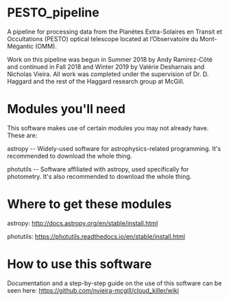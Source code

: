 # PESTO_pipeline
A pipeline for processing data from the Planètes Extra-Solaires en Transit et Occultations (PESTO) optical telescope located at l’Observatoire du Mont-Mégantic (OMM). 

Work on this pipeline was begun in Summer 2018 by Andy Ramirez-Côté and continued in Fall 2018 and Winter 2019 by Valérie Desharnais and Nicholas Vieira. All work was completed under the supervision of Dr. D. Haggard and the rest of the Haggard research group at McGill.

# Modules you'll need 
This software makes use of certain modules you may not already have. These are:

astropy -- Widely-used software for astrophysics-related programming. It's recommended to download the whole thing. 

photutils -- Software affiliated with astropy, used specifically for photometry. It's also recommended to download the whole thing. 

# Where to get these modules

astropy: http://docs.astropy.org/en/stable/install.html

photutils: https://photutils.readthedocs.io/en/stable/install.html

# How to use this software

Documentation and a step-by-step guide on the use of this software can be seen here: https://github.com/nvieira-mcgill/cloud_killer/wiki


